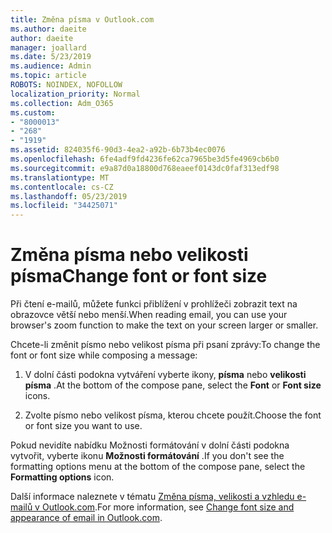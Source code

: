 ```yaml
---
title: Změna písma v Outlook.com
ms.author: daeite
author: daeite
manager: joallard
ms.date: 5/23/2019
ms.audience: Admin
ms.topic: article
ROBOTS: NOINDEX, NOFOLLOW
localization_priority: Normal
ms.collection: Adm_O365
ms.custom:
- "8000013"
- "268"
- "1919"
ms.assetid: 824035f6-90d3-4ea2-a92b-6b73b4ec0076
ms.openlocfilehash: 6fe4adf9fd4236fe62ca7965be3d5fe4969cb6b0
ms.sourcegitcommit: e9a87d0a18800d768eaeef0143dc0faf313edf98
ms.translationtype: MT
ms.contentlocale: cs-CZ
ms.lasthandoff: 05/23/2019
ms.locfileid: "34425071"
---
```

# <a name="change-font-or-font-size"></a><span data-ttu-id="c09ac-102">Změna písma nebo velikosti písma</span><span class="sxs-lookup"><span data-stu-id="c09ac-102">Change font or font size</span></span>

<span data-ttu-id="c09ac-103">Při čtení e-mailů, můžete funkci přiblížení v prohlížeči zobrazit text na obrazovce větší nebo menší.</span><span class="sxs-lookup"><span data-stu-id="c09ac-103">When reading email, you can use your browser's zoom function to make the text on your screen larger or smaller.</span></span>
  
<span data-ttu-id="c09ac-104">Chcete-li změnit písmo nebo velikost písma při psaní zprávy:</span><span class="sxs-lookup"><span data-stu-id="c09ac-104">To change the font or font size while composing a message:</span></span>
  
1. <span data-ttu-id="c09ac-105">V dolní části podokna vytváření vyberte ikony, **písma** nebo **velikosti písma** .</span><span class="sxs-lookup"><span data-stu-id="c09ac-105">At the bottom of the compose pane, select the **Font** or **Font size** icons.</span></span>

2. <span data-ttu-id="c09ac-106">Zvolte písmo nebo velikost písma, kterou chcete použít.</span><span class="sxs-lookup"><span data-stu-id="c09ac-106">Choose the font or font size you want to use.</span></span>

<span data-ttu-id="c09ac-107">Pokud nevidíte nabídku Možnosti formátování v dolní části podokna vytvořit, vyberte ikonu **Možnosti formátování** .</span><span class="sxs-lookup"><span data-stu-id="c09ac-107">If you don't see the formatting options menu at the bottom of the compose pane, select the **Formatting options** icon.</span></span>
  
<span data-ttu-id="c09ac-108">Další informace naleznete v tématu [Změna písma, velikosti a vzhledu e-mailů v Outlook.com](https://go.microsoft.com/fwlink/p/?linkid=873130).</span><span class="sxs-lookup"><span data-stu-id="c09ac-108">For more information, see [Change font size and appearance of email in Outlook.com](https://go.microsoft.com/fwlink/p/?linkid=873130).</span></span>